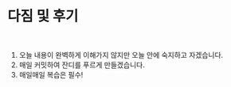 # 다짐 및 후기

<br>

1. 오늘 내용이 완벽하게 이해가지 않지만 오늘 안에 숙지하고 자겠습니다.
2. 매일 커밋하여 잔디를 푸르게 만들겠습니다.
3. 매일매일 복습은 필수!